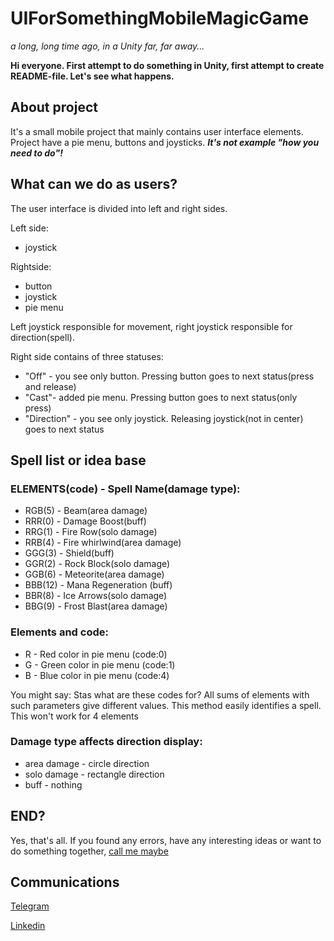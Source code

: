 # UIForSomethingMobileMagicGame
_a long, long time ago, in a Unity far, far away..._

__Hi everyone. First attempt to do something in Unity, first attempt to create README-file. Let's see what happens.__

## About project
It's a small mobile project that mainly contains user interface elements. Project have a pie menu, buttons and joysticks. ___It's not example "how you need to do"!___

## What can we do as users?
The user interface is divided into left and right sides. 

Left side:
+ joystick

Rightside:
+ button
+ joystick
+ pie menu

Left joystick responsible for movement, right joystick responsible for direction(spell). 

Right side contains of three statuses:
+ "Off" - you see only button. Pressing button goes to next status(press and release)
+ "Cast"- added pie menu. Pressing button goes to next status(only press)
+ "Direction" - you see only joystick. Releasing joystick(not in center) goes to next status

## Spell list or idea base

### ELEMENTS(code) - Spell Name(damage type):
+ RGB(5) -	Beam(area damage)
+ RRR(0) -	Damage Boost(buff)
+ RRG(1) - Fire Row(solo damage)
+ RRB(4) - Fire whirlwind(area damage)
+ GGG(3) - Shield(buff)	
+ GGR(2) - Rock Block(solo damage)
+ GGB(6) - Meteorite(area damage)	
+ BBB(12) - Mana Regeneration	(buff)
+ BBR(8) - Ice Arrows(solo damage)
+ BBG(9) - Frost Blast(area damage)

### Elements and code:
+ R - Red color in pie menu (code:0)
+ G - Green color in pie menu (code:1)
+ B - Blue color in pie menu (code:4)

You might say: Stas what are these codes for? All sums of elements with such parameters give different values. This method easily identifies a spell. This won't work for 4 elements

### Damage type affects direction display:
+ area damage - circle direction
+ solo damage - rectangle direction
+ buff - nothing

## END?

Yes, that's all. If you found any errors, have any interesting ideas or want to do something together, [call me maybe](https://www.youtube.com/watch?v=fWNaR-rxAic)

## Communications 

[Telegram](https://t.me/stasyancho)

[Linkedin](https://www.linkedin.com/in/stanislav-golovin-2b1496241/)
